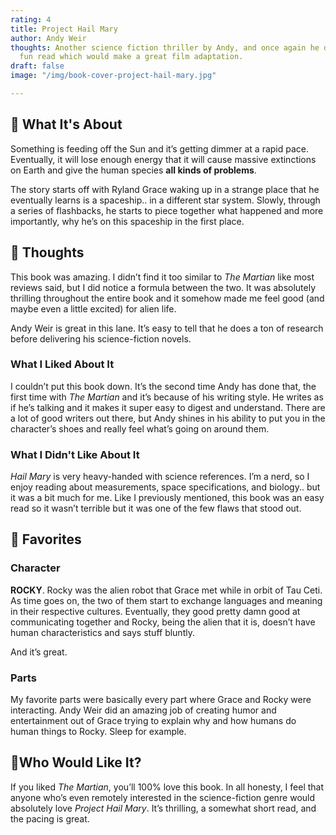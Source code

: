 ```yaml
---
rating: 4
title: Project Hail Mary
author: Andy Weir
thoughts: Another science fiction thriller by Andy, and once again he delivers. Easy,
  fun read which would make a great film adaptation.
draft: false
image: "/img/book-cover-project-hail-mary.jpg"

---
```

## 📕 What It's About

Something is feeding off the Sun and it’s getting dimmer at a rapid pace. Eventually, it will lose enough energy that it will cause massive extinctions on Earth and give the human species **all kinds of problems**.

The story starts off with Ryland Grace waking up in a strange place that he eventually learns is a spaceship.. in a different star system. Slowly, through a series of flashbacks, he starts to piece together what happened and more importantly, why he’s on this spaceship in the first place.

## 🧠 Thoughts

This book was amazing. I didn’t find it too similar to _The Martian_ like most reviews said, but I did notice a formula between the two. It was absolutely thrilling throughout the entire book and it somehow made me feel good (and maybe even a little excited) for alien life.

Andy Weir is great in this lane. It’s easy to tell that he does a ton of research before delivering his science-fiction novels.

### What I Liked About It

I couldn’t put this book down. It’s the second time Andy has done that, the first time with _The Martian_ and it’s because of his writing style. He writes as if he’s talking and it makes it super easy to digest and understand. There are a lot of good writers out there, but Andy shines in his ability to put you in the character’s shoes and really feel what’s going on around them.

### What I Didn't Like About It

_Hail Mary_ is very heavy-handed with science references. I’m a nerd, so I enjoy reading about measurements, space specifications, and biology.. but it was a bit much for me. Like I previously mentioned, this book was an easy read so it wasn’t terrible but it was one of the few flaws that stood out.

## 🧠 Favorites

### Character

**ROCKY**. Rocky was the alien robot that Grace met while in orbit of Tau Ceti. As time goes on, the two of them start to exchange languages and meaning in their respective cultures. Eventually, they good pretty damn good at communicating together and Rocky, being the alien that it is, doesn’t have human characteristics and says stuff bluntly.

And it’s great.

### Parts

My favorite parts were basically every part where Grace and Rocky were interacting. Andy Weir did an amazing job of creating humor and entertainment out of Grace trying to explain why and how humans do human things to Rocky. Sleep for example.

## 🦉Who Would Like It?

If you liked _The Martian_, you’ll 100% love this book. In all honesty, I feel that anyone who’s even remotely interested in the science-fiction genre would absolutely love _Project Hail Mary_. It’s thrilling, a somewhat short read, and the pacing is great.
